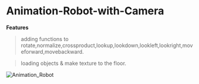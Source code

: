 # Animation-Robot-with-Camera

**Features**

> adding functions to rotate,normalize,crossproduct,lookup,lookdown,lookleft,lookright,moveforward,movebackward.

> loading objects & make texture to the floor.



![Animation_Robot](https://user-images.githubusercontent.com/61346819/146546926-1bfd7dd1-34a8-480e-946d-e0eef5743582.png)
